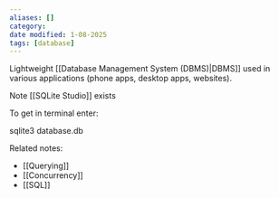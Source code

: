 ```yaml
---
aliases: []
category: 
date modified: 1-08-2025
tags: [database]
---
```

Lightweight [[Database Management System (DBMS)|DBMS]] used in various applications (phone apps, desktop apps, websites).

Note [[SQLite Studio]] exists

To get in terminal enter: 

sqlite3 database.db


Related notes:
- [[Querying]]
- [[Concurrency]]
- [[SQL]]